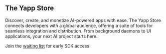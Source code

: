 ##  The Yapp Store


Discover, create, and monetize AI-powered apps with ease. The Yapp Store connects developers with a global audience, offering a suite of tools for seamless integration and distribution. From background daemons to UI applications, your next AI project starts here. 

Join the [waiting list](https://yappstore.ai) for early SDK access.
